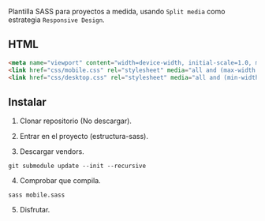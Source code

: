 Plantilla SASS para proyectos a medida, usando `Split media` como estrategia `Responsive Design`.

## HTML

``` html
<meta name="viewport" content="width=device-width, initial-scale=1.0, maximum-scale=1.0, user-scalable=no, shrink-to-fit=no">
<link href="css/mobile.css" rel="stylesheet" media="all and (max-width: 600px)">
<link href="css/desktop.css" rel="stylesheet" media="all and (min-width: 600px)">
```

## Instalar

1. Clonar repositorio (No descargar).

2. Entrar en el proyecto (estructura-sass).

3. Descargar vendors.

``` shell
git submodule update --init --recursive
```

4. Comprobar que compila.

``` shell
sass mobile.sass
```

5. Disfrutar.
